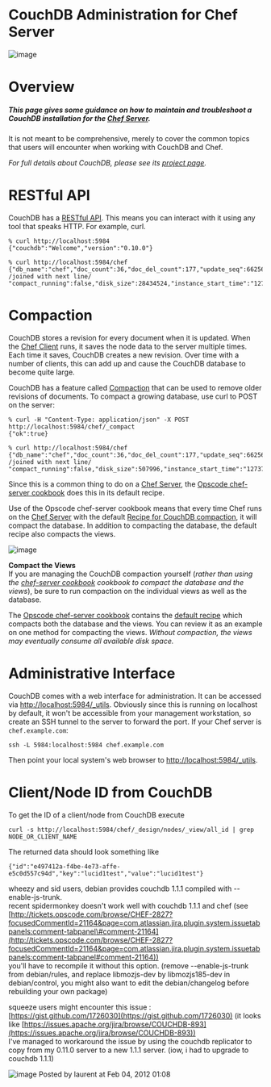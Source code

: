 CouchDB Administration for Chef Server
======================================

![image](../attachments/6357032/16187408.jpg)

Overview
========

##### This page gives some guidance on how to maintain and troubleshoot a CouchDB installation for the [Chef Server](Chef%20Server.html "Chef Server").

It is not meant to be comprehensive, merely to cover the common topics
that users will encounter when working with CouchDB and Chef.

  

*For full details about CouchDB, please see its [project
page](http://couchdb.apache.org).*

RESTful API
===========

CouchDB has a [RESTful API](http://wiki.apache.org/couchdb/Reference).
This means you can interact with it using any tool that speaks HTTP. For
example, curl.

    % curl http://localhost:5984
    {"couchdb":"Welcome","version":"0.10.0"}

    % curl http://localhost:5984/chef
    {"db_name":"chef","doc_count":36,"doc_del_count":177,"update_seq":66256,"purge_seq":0, /joined with next line/
    "compact_running":false,"disk_size":28434524,"instance_start_time":"1273693455462751","disk_format_version":4}

Compaction
==========

CouchDB stores a revision for every document when it is updated. When
the [Chef Client](Chef%20Client.html "Chef Client") runs, it saves the
node data to the server multiple times. Each time it saves, CouchDB
creates a new revision. Over time with a number of clients, this can add
up and cause the CouchDB database to become quite large.

CouchDB has a feature called
[Compaction](http://wiki.apache.org/couchdb/Compaction) that can be used
to remove older revisions of documents. To compact a growing database,
use curl to POST on the server:

    % curl -H "Content-Type: application/json" -X POST http://localhost:5984/chef/_compact
    {"ok":true}

    % curl http://localhost:5984/chef                 
    {"db_name":"chef","doc_count":36,"doc_del_count":177,"update_seq":66256,"purge_seq":0, /joined with next line/
    "compact_running":false,"disk_size":507996,"instance_start_time":"1273761005173758","disk_format_version":4}

Since this is a common thing to do on a [Chef
Server](Chef%20Server.html "Chef Server"), the [Opscode chef-server
cookbook](http://community.opscode.com/cookbooks/chef-server) does this
in its default recipe.

Use of the Opscode chef-server cookbook means that every time Chef runs
on the [Chef Server](Chef%20Server.html "Chef Server") with the default
[Recipe for CouchDB
compaction](https://github.com/opscode-cookbooks/chef-server/blob/master/recipes/default.rb),
it will compact the database. In addition to compacting the database,
the default recipe also compacts the views.

  

![image](images/icons/emoticons/forbidden.gif)

**Compact the Views**  
If you are managing the CouchDB compaction yourself (*rather than using
the [chef-server
cookbook](http://community.opscode.com/cookbooks/chef-server) cookbook
to compact the database and the views*), be sure to run compaction on
the individual views as well as the database.

The [Opscode chef-server
cookbook](http://community.opscode.com/cookbooks/chef-server) contains
the [default
recipe](https://github.com/opscode/cookbooks/blob/master/chef-server/recipes/default.rb)
which compacts both the database and the views. You can review it as an
example on one method for compacting the views. *Without compaction, the
views may eventually consume all available disk space.*

Administrative Interface
========================

CouchDB comes with a web interface for administration. It can be
accessed via
[http://localhost:5984/\_utils](http://localhost:5984/_utils). Obviously
since this is running on localhost by default, it won't be accessible
from your management workstation, so create an SSH tunnel to the server
to forward the port. If your Chef server is `chef.example.com`:

    ssh -L 5984:localhost:5984 chef.example.com

Then point your local system's web browser to
[http://localhost:5984/\_utils](http://localhost:5984/_utils).

Client/Node ID from CouchDB
===========================

To get the ID of a client/node from CouchDB execute

    curl -s http://localhost:5984/chef/_design/nodes/_view/all_id | grep NODE_OR_CLIENT_NAME

The returned data should look something like

    {"id":"e497412a-f4be-4e73-affe-e5c0d557c94d","key":"lucid1test","value":"lucid1test"}

  
  
  
  

  

wheezy and sid users, debian provides couchdb 1.1.1 compiled with
--enable-js-trunk.  
 recent spidermonkey doesn't work well with couchdb 1.1.1 and chef (see
[http://tickets.opscode.com/browse/CHEF-2827?focusedCommentId=21164&page=com.atlassian.jira.plugin.system.issuetabpanels:comment-tabpanel\#comment-21164](http://tickets.opscode.com/browse/CHEF-2827?focusedCommentId=21164&page=com.atlassian.jira.plugin.system.issuetabpanels:comment-tabpanel#comment-21164))  
 you'll have to recompile it without this option. (remove
--enable-js-trunk from debian/rules, and replace libmozjs-dev by
libmozjs185-dev in debian/control, you might also want to edit the
debian/changelog before rebuilding your own package)

squeeze users might encounter this issue :
[https://gist.github.com/1726030](https://gist.github.com/1726030) (it
looks like
[https://issues.apache.org/jira/browse/COUCHDB-893](https://issues.apache.org/jira/browse/COUCHDB-893))  
 I've managed to workaround the issue by using the couchdb replicator to
copy from my 0.11.0 server to a new 1.1.1 server. (iow, i had to upgrade
to couchdb 1.1.1)

![image](images/icons/comment_16.gif) Posted by laurent at Feb 04, 2012
01:08
